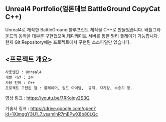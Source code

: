 ## Unreal4 Portfolio(얼론데브 BattleGround CopyCat C++)
Unreal4로 제작한 BattleGround 블루프린트 제작을 C++로 만들었습니다.
배틀그라운드의 동작을 대부분 구현했으며,데디케이트 서버를 통한 멀티 플레이가 가능합니다.
현재 Git Repository에는 프로젝트에서 구현된 소스파일만 있습니다.

## <프로젝트 개요>

    사용엔진 : Unreal4
    개발 기간 : 3주
    사용 언어 : C++
    프로젝트 구현된 점 : 플레이어, 필드 아이템,  규칙, 자기장, 수송기 등.

영상 링크 : https://youtu.be/7RKoiqv2S3Q

기술서 링크 : https://drive.google.com/open?id=1XjmggY3U1_7_ysamlhR7mEPwX8b80LQc
